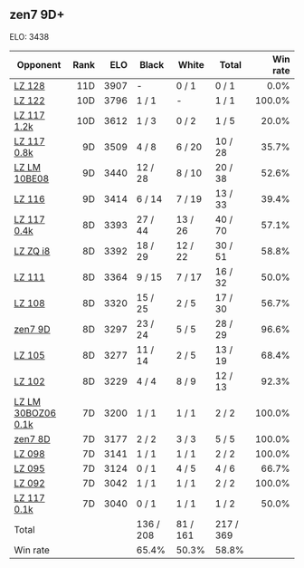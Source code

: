 ## zen7 9D+ ##

ELO: 3438

Opponent | Rank | ELO | Black | White | Total | Win rate
---------|-----:|----:|-------|-------|-------|-------:
[LZ 128](LZ%20128.md) | 11D | 3907 | - | 0 / 1 | 0 / 1 | 0.0%
[LZ 122](LZ%20122.md) | 10D | 3796 | 1 / 1 | - | 1 / 1 | 100.0%
[LZ 117 1.2k](LZ%20117%201.2k.md) | 10D | 3612 | 1 / 3 | 0 / 2 | 1 / 5 | 20.0%
[LZ 117 0.8k](LZ%20117%200.8k.md) | 9D | 3509 | 4 / 8 | 6 / 20 | 10 / 28 | 35.7%
[LZ LM 10BE08](LZ%20LM%2010BE08.md) | 9D | 3440 | 12 / 28 | 8 / 10 | 20 / 38 | 52.6%
[LZ 116](LZ%20116.md) | 9D | 3414 | 6 / 14 | 7 / 19 | 13 / 33 | 39.4%
[LZ 117 0.4k](LZ%20117%200.4k.md) | 8D | 3393 | 27 / 44 | 13 / 26 | 40 / 70 | 57.1%
[LZ ZQ i8](LZ%20ZQ%20i8.md) | 8D | 3392 | 18 / 29 | 12 / 22 | 30 / 51 | 58.8%
[LZ 111](LZ%20111.md) | 8D | 3364 | 9 / 15 | 7 / 17 | 16 / 32 | 50.0%
[LZ 108](LZ%20108.md) | 8D | 3320 | 15 / 25 | 2 / 5 | 17 / 30 | 56.7%
[zen7 9D](zen7%209D.md) | 8D | 3297 | 23 / 24 | 5 / 5 | 28 / 29 | 96.6%
[LZ 105](LZ%20105.md) | 8D | 3277 | 11 / 14 | 2 / 5 | 13 / 19 | 68.4%
[LZ 102](LZ%20102.md) | 8D | 3229 | 4 / 4 | 8 / 9 | 12 / 13 | 92.3%
[LZ LM 30BOZ06 0.1k](LZ%20LM%2030BOZ06%200.1k.md) | 7D | 3200 | 1 / 1 | 1 / 1 | 2 / 2 | 100.0%
[zen7 8D](zen7%208D.md) | 7D | 3177 | 2 / 2 | 3 / 3 | 5 / 5 | 100.0%
[LZ 098](LZ%20098.md) | 7D | 3141 | 1 / 1 | 1 / 1 | 2 / 2 | 100.0%
[LZ 095](LZ%20095.md) | 7D | 3124 | 0 / 1 | 4 / 5 | 4 / 6 | 66.7%
[LZ 092](LZ%20092.md) | 7D | 3042 | 1 / 1 | 1 / 1 | 2 / 2 | 100.0%
[LZ 117 0.1k](LZ%20117%200.1k.md) | 7D | 3040 | 0 / 1 | 1 / 1 | 1 / 2 | 50.0%
Total | | | 136 / 208 | 81 / 161 | 217 / 369 | 
Win rate| | | 65.4% | 50.3% | 58.8% | 
